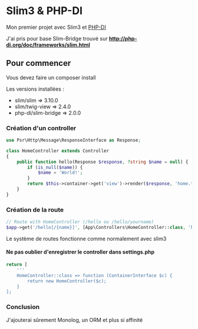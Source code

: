 # Slim3 & PHP-DI

Mon premier projet avec Slim3 et [PHP-DI](http://php-di.org/)

J'ai pris pour base Slim-Bridge trouvé sur **http://php-di.org/doc/frameworks/slim.html**

## Pour commencer

Vous devez faire un composer install

Les versions installées :
- slim/slim => 3.10.0
- slim/twig-view => 2.4.0
- php-di/slim-bridge => 2.0.0

### Création d'un controller

```php
use Psr\Http\Message\ResponseInterface as Response;

class HomeController extends Controller
{
    public function hello(Response $response, ?string $name = null) {
        if (is_null($name)) {
            $name = 'World!';
        }
        return $this->container->get('view')->render($response, 'home.twig', compact('name'));
    }
}
```

### Création de la route

```php
// Route with HomeController (/hello ou /hello/yourname)
$app->get('/hello[/{name}]', [App\Controllers\HomeController::class, 'hello']);
```

Le système de routes fonctionne comme normalement avec slim3

#### Ne pas oublier d'enregistrer le controller dans settings.php

```php
return [
    '''
    HomeController::class => function (ContainerInterface $c) {
        return new HomeController($c);
    }
];
```

### Conclusion

J'ajouterai sûrement Monolog, un ORM et plus si affinité
